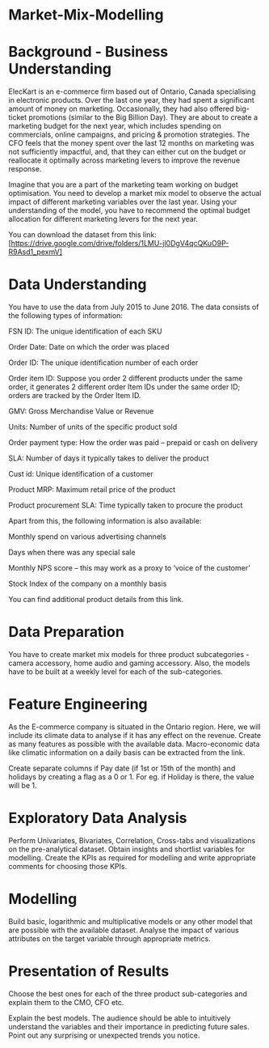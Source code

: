 # Market-Mix-Modelling

Background  - Business Understanding
=====================================

ElecKart is an e-commerce firm based out of Ontario, Canada specialising in electronic products. Over the last one year, they had spent a significant amount of money on marketing. Occasionally, they had also offered big-ticket promotions (similar to the Big Billion Day). They are about to create a marketing budget for the next year, which includes spending on commercials, online campaigns, and pricing & promotion strategies. The CFO feels that the money spent over the last 12 months on marketing was not sufficiently impactful, and, that they can either cut on the budget or reallocate it optimally across marketing levers to improve the revenue response.

Imagine that you are a part of the marketing team working on budget optimisation. You need to develop a market mix model to observe the actual impact of different marketing variables over the last year. Using your understanding of the model, you have to recommend the optimal budget allocation for different marketing levers for the next year.

You can download the dataset from this link: [https://drive.google.com/drive/folders/1LMU-jl0DgV4qcQKuO9P-R9Asd1_pexmV]
 

Data Understanding
==================

You have to use the data from July 2015 to June 2016. The data consists of the following types of information:

FSN ID: The unique identification of each SKU

Order Date: Date on which the order was placed

Order ID: The unique identification number of each order

Order item ID: Suppose you order 2 different products under the same order, it generates 2 different order Item IDs under the same order ID; orders are tracked by the Order Item ID.

GMV: Gross Merchandise Value or Revenue

Units: Number of units of the specific product sold

Order payment type: How the order was paid – prepaid or cash on delivery

SLA: Number of days it typically takes to deliver the product

Cust id: Unique identification of a customer

Product MRP: Maximum retail price of the product

Product procurement SLA: Time typically taken to procure the product

Apart from this, the following information is also available:

Monthly spend on various advertising channels

Days when there was any special sale

Monthly NPS score – this may work as a proxy to ‘voice of the customer’

Stock Index of the company on a monthly basis 

You can find additional product details from this link.

Data Preparation
=================

You have to create market mix models for three product subcategories  - camera accessory, home audio and gaming accessory. Also, the models have to be built at a weekly level for each of the sub-categories.

Feature Engineering
===================
As the E-commerce company is situated in the Ontario region. Here, we will include its climate data to analyse if it has any effect on the revenue. Create as many features as possible with the available data. Macro-economic data like climatic information on a daily basis can be extracted from the link. 

Create separate columns if Pay date (if 1st or 15th of the month) and holidays by creating a flag as a 0 or 1. For eg. if Holiday is there, the value will be 1.

Exploratory Data Analysis
=========================
Perform Univariates, Bivariates, Correlation, Cross-tabs and visualizations on the pre-analytical dataset. Obtain insights and shortlist variables for modelling. Create the KPIs as required for modelling and write appropriate comments for choosing those KPIs.

Modelling
=========
Build basic, logarithmic and multiplicative models or any other model that are possible with the available dataset. Analyse the impact of various attributes on the target variable through appropriate metrics. 

Presentation of Results
========================
Choose the best ones for each of the three product sub-categories and explain them to the CMO,  CFO etc.

 
Explain the best models. The audience should be able to intuitively understand the variables and their importance in predicting future sales. Point out any surprising or unexpected trends you notice.
